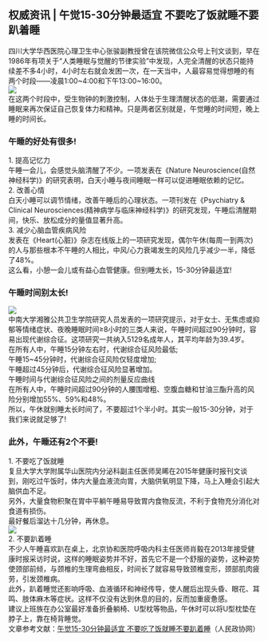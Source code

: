## 权威资讯 | 午觉15-30分钟最适宜 不要吃了饭就睡不要趴着睡  
四川大学华西医院心理卫生中心张骏副教授曾在该院微信公众号上刊文谈到，早在1986年有项关于“人类睡眠与觉醒的节律实验”中发现，人完全清醒的状态只能持续差不多4小时，4小时左右就会发困一次，在一天当中，人最容易觉得想睡的有两个时段——凌晨1:00~4:00和下午13:00~16:00。  
![](http://cdncms.v-keep.cn/wp-content/uploads/2020/07/101PG1G-1.jpg)  
在这两个时段中，受生物钟的刺激控制，人体处于生理清醒状态的低潮，需要通过睡眠来再次保证自己恢复体力和精神。只是两者区别就是，午觉睡的时间短，晚上睡的时间长。  
### 午睡的好处有很多!  
1.&nbsp;提高记忆力  
午睡一会儿，会感觉头脑清醒了不少。一项发表在《Nature Neuroscience(自然神经科学)》的研究表明，白天小睡与夜间睡眠一样可以促进睡眠依赖的记忆。  
2.&nbsp;改善心情  
白天小睡可以调节情绪，改善午睡后的心理状态。一项刊发在《Psychiatry &amp; Clinical Neurosciences(精神病学与临床神经科学)》的研究发现，午睡后清醒期间，快乐、放松成分的量值显著升高。  
3.&nbsp;减少心脑血管疾病风险  
发表在《Heart(心脏)》杂志在线版上的一项研究发现，偶尔午休(每周一到两次)的人与那些根本不午睡的人相比，中风/心力衰竭发生的风险几乎减少一半，降低了48%。  
这么看，小憩一会儿或有益心血管健康。但别睡太长，15-30分钟最适宜!  
### 午睡时间别太长!  
![](http://cdncms.v-keep.cn/wp-content/uploads/2020/07/u1646480567135174751fm26gp0.jpg)  
中南大学湘雅公共卫生学院研究人员发表的一项研究提示，对于女士、无焦虑或抑郁等情绪症状、夜晚睡眠时间≥8小时的三类人来说，午睡时间超过90分钟时，容易出现代谢综合征。这项研究一共纳入5129名成年人，其平均年龄为39.4岁。  
在所有人中，午睡15分钟左右时，代谢综合征风险最低;  
午睡15~45分钟时，代谢综合征风险仅轻度增加;  
午睡超过45分钟后，代谢综合征风险显著增加。  
午睡时间与代谢综合征风险之间的剂量反应曲线  
在所有人中，午睡时间超过90分钟的人腰围增粗、空腹血糖和甘油三酯升高的风险分别增加55%、59%和48%。  
所以，午休就别睡太长时间了，不要超过1个半小时。其实一般15-30分钟，对于我们来说就足够了!  
### 此外，午睡还有2个不要!  
1.&nbsp;不要吃了饭就睡  
复旦大学大学附属华山医院内分泌科副主任医师吴晞在2015年健康时报刊文谈到，刚吃过午饭时，体内大量血液流向胃，大脑供氧明显下降，马上入睡会引起大脑供血不足。  
另外，大量食物积聚在胃中平躺午睡易导致胃内食物反流，不利于食物充分消化对食道有损伤。  
最好餐后溜达十几分钟，再休息。  
![](http://cdncms.v-keep.cn/wp-content/uploads/2020/07/timgwdq.jpg)  
2.&nbsp;不要趴着睡  
不少人午睡喜欢趴在桌上，北京协和医院呼吸内科主任医师肖毅在2013年接受健康时报采访时说，这样的睡眠姿势并不好，首先它不是一个舒服的姿势，这种姿势使颈部前倾，与颈椎的生理弯曲相反，时间长了就容易导致颈椎变形，颈部肌肉疲劳，引发颈椎病。  
此外，趴着睡觉还影响呼吸、血液循环和神经传导，使人醒后出现头昏、眼花、耳鸣、肢体麻木等症状。这样不仅没有达到休息的目的，反而加重疲惫感。  
建议上班族在办公室最好准备折叠躺椅、U型枕等物品，午休时可以将U型枕垫在脖子上，靠在椅背睡觉。  
文章参考文献：<a href="http://www.rmzxb.com.cn/c/2020-06-29/2599833.shtml">午觉15-30分钟最适宜 不要吃了饭就睡不要趴着睡</a>（人民政协网）  
<!--EndFragment-->  
